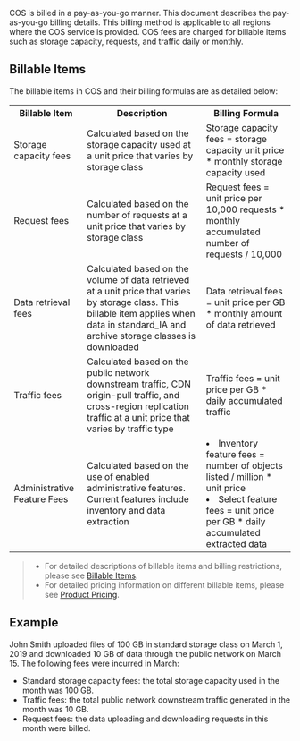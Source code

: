 COS is billed in a pay-as-you-go manner. This document describes the pay-as-you-go billing details. This billing method is applicable to all regions where the COS service is provided. COS fees are charged for billable items such as storage capacity, requests, and traffic daily or monthly.


## Billable Items

The billable items in COS and their billing formulas are as detailed below:
<table>
   <tr>
      <th>Billable Item</th>
      <th>Description</th>
      <th>Billing Formula</th>
   </tr>
   <tr>
      <td>Storage capacity fees</td>
      <td>Calculated based on the storage capacity used at a unit price that varies by storage class</td>
      <td>Storage capacity fees = storage capacity unit price * monthly storage capacity used</td>
   </tr>
   <tr>
      <td>Request fees</td>
      <td>Calculated based on the number of requests at a unit price that varies by storage class</td>
      <td>Request fees = unit price per 10,000 requests * monthly accumulated number of requests / 10,000</td>
   </tr>
   <tr>
      <td>Data retrieval fees</td>
      <td>Calculated based on the volume of data retrieved at a unit price that varies by storage class. This billable item applies when data in standard_IA and archive storage classes is downloaded</td>
      <td>Data retrieval fees = unit price per GB * monthly amount of data retrieved </td>
   </tr>
   <tr>
      <td>Traffic fees</td>
      <td>Calculated based on the public network downstream traffic, CDN origin-pull traffic, and cross-region replication traffic at a unit price that varies by traffic type</td>
      <td>Traffic fees = unit price per GB * daily accumulated traffic</td>
   </tr>
   <tr>
      <td>Administrative Feature Fees</td>
      <td>Calculated based on the use of enabled administrative features. Current features include inventory and data extraction</td>
      <td><li>Inventory feature fees = number of objects listed / million * unit price<br><li>Select feature  fees = unit price per GB * daily accumulated extracted data

</td>
   </tr>
</table>



>
> - For detailed descriptions of billable items and billing restrictions, please see [Billable Items](https://intl.cloud.tencent.com/document/product/436/33776).
> - For detailed pricing information on different billable items, please see [Product Pricing](https://intl.cloud.tencent.com/document/product/436/6239).

## Example

John Smith uploaded files of 100 GB in standard storage class on March 1, 2019 and downloaded 10 GB of data through the public network on March 15. The following fees were incurred in March:

- Standard storage capacity fees: the total storage capacity used in the month was 100 GB.
- Traffic fees: the total public network downstream traffic generated in the month was 10 GB.
- Request fees: the data uploading and downloading requests in this month were billed.

